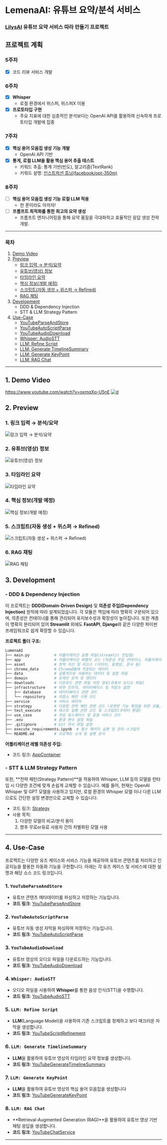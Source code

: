 # LemenaAI: 유튜브 요약/분석 서비스

### [LilysAI](https://lilys.ai/home) 유튜브 요약 서비스 따라 만들기 프로젝트

##  프로젝트 계획
### 5주차
- [x] 코드 리뷰 서비스 개발

### 6주차
- [x]  **Whisper**
    - 로컬 환경에서 위스퍼, 위스퍼X 이용
- [x]  **프로토타입 구현**
    - 주요 지표에 대한 심층적인 분석보다는 OpenAI API를 활용하여 신속하게 프로토타입 개발에 집중

### 7주차
- [x]  **핵심 용어 모음집 생성 기능 개발**
    - OpenAI API 기반 
- [x] **통게, 로컬 LLM을 활용 핵심 용어 추출 테스트**
    -  키워드 추출: 통계 기반(빈도), 알고리즘(TextRank)
    -  키워드 설명: [인스트럭션 튜닝(facebook/opt-350m)](https://github.com/adunStudio/hanghae99_plusAI_2/blob/main/7%EC%A3%BC%EC%B0%A8_%EC%8B%AC%ED%99%94/train.py)

### 8주차
- [ ]  **핵심 용어 모음집 생성 기능 로컬 LLM 적용**
    - 한 푼이라도 아끼자!
- [ ]  **프롬프트 최적화를 통한 최고의 요약 생성**
    - 프롬프트 엔지니어링을 통해 요약 품질을 극대화하고 효율적인 응답 생성 전략 개발.
---

### 목차

1. [Demo Video](#1-demo-video)
2. [Preview](#2-preview)
   - [링크 입력 → 분석/요약](#1-링크-입력--분석요약)
   - [유튜브(영상) 정보](#2-유튜브영상-정보)
   - [타임라인 요약](#3-타임라인-요약)
   - [핵심 정보(개발 예정)](#4-핵심-정보개발-예정)
   - [스크립트(자동 생성 + 위스퍼 → Refined)](#5-스크립트자동-생성--위스퍼--refined)
   - [RAG 채팅](#6-rag-채팅)
3. [Development](#3-development)
   - DDD & Dependency Injection
   - STT & LLM Strategy Pattern
4. [Use-Case](#4-use-case)
   - [YouTubeParseAndStore](#1-youtubeparseandstore)
   - [YouTubeAutoScriptParse](#2-youtubeautoscriptparse)
   - [YouTubeAudioDownload](#3-youtubeaudiodownload)
   - [Whisper: AudioSTT](#4-whisper-audiostt)
   - [LLM: Refine Script](#5-llm-refine-script)
   - [LLM: Generate TimelineSummary](#6-llm-generate-timelinesummary)
   - [LLM: Generate KeyPoint](#7-llm-generate-keypoint)
   - [LLM: RAG Chat](#8-llm-rag-chat)
---

## 1. Demo Video
https://www.youtube.com/watch?v=oxmqXq-U5nE
[![d](./asset/youtube2.png)](https://www.youtube.com/watch?v=oxmqXq-U5nE)


## 2. Preview
### 1. 링크 입력 → 분석/요약
![링크 입력 → 분석/요약](./asset/preview_1.png)
### 2. 유튜브(영상) 정보
![유튜브(영상) 정보](./asset/preview_2.png)
### 3. 타임라인 요약
![타임라인 요약](./asset/preview_3.png)
### 4. 핵심 정보(개발 예정)
![핵심 정보(개발 예정)](./asset/preview_4.png)
### 5. 스크립트(자동 생성 + 위스퍼 → Refined)
![스크립트(자동 생성 + 위스퍼 → Refined)](./asset/preview_5.png)
### 6. RAG 채팅
![RAG 채팅](./asset/preview_6.png)


## 3. Development
### - DDD & Dependency Injection

이 프로젝트는 **DDD(Domain-Driven Design)** 및 **의존성 주입(Dependency Injection)** 원칙에 따라 설계되었습니다. 각 모듈은 책임에 따라 명확히 구분되어 있으며, 의존성은 컨테이너를 통해 관리되어 유지보수성과 확장성이 높아집니다. 또한 계층이 명확히 분리되어 있어 **Streamlit** 외에도 **FastAPI**, **Django**와 같은 다양한 파이썬 프레임워크로 쉽게 확장할 수 있습니다. 

**프로젝트 폴더 구조:**

```python
LumenaAI
├── main.py           # 어플리케이션 실행 파일(streamlit 진입점)
├── app               # 어플리케이션 레벨의 코드 (의존성 주입 컨테이너, 어플리케이션 등)
├── asset             # 정적 자산 및 리소스 (이미지, 동영상, 문서 등)
├── chroma_data       # ChromaDB에 저장되는 데이터
├── data              # 공통적으로 사용하는 데이터 및 설정 파일
├── domain            # 도메인 로직 및 엔티티
├── downloads         # 다운로드 관련 파일 저장 경로(유튜브 오디오 파일)
├── infrastructure    # 외부 인프라, 데이터베이스 및 저장소 설정
│   ├── database      # 데이터베이스 관련 코드
│   └── repository    # 저장소 패턴 구현 코드
├── service           # 서비스 레이어
├── strategy          # 다양한 전략 패턴 관련 코드 (유연한 기능 확장을 위한 모듈, STT, LLM 등)
├── test_execute      # 테스트 실행 관련 코드 및 스크립트(주피터 환경)
├── use_case          # 주요 유스케이스 및 응용 서비스 코드
├── .env              # 환경 변수 설정 파일
├── .gitignore        # Git 무시 파일 설정
├── execute_requirements.ipynb  # 필수 패키지 실행 및 관리 스크립트
└── README.md         # 프로젝트 소개 및 설명 문서
```

**어플리케이션 레벨 의존성 주입:**
- 코드 링크: [AppContainer](https://github.com/adunStudio/LumenaAI/blob/main/app/app_container.py)

### - STT & LLM Strategy Pattern

또한, **전략 패턴(Strategy Pattern)**을 적용하여 Whisper, LLM 등의 모델을 런타임 시 다양한 조건에 맞게 손쉽게 교체할 수 있습니다. 예를 들어, 현재는 OpenAI Whisper 및 GPT 모델을 사용하고 있지만, 로컬 환경의 Whisper 모델 이나 다른 LLM 으로도 간단한 설정 변경만으로 교체할 수 있습니다.

- 코드 링크:  [Strategy](https://github.com/adunStudio/LumenaAI/tree/main/strategy)
- 사용 목적:
    1. 다양한 모델의 비교/분석 용이 
    2. 향후 무료or유료 사용자 간의 차별화된 모델 사용

---

## 4. Use-Case

프로젝트는 다양한 유즈 케이스와 서비스 기능을 제공하여 유튜브 콘텐츠를 처리하고 인공지능을 활용한 자동화 기능을 구현합니다. 아래는 각 유즈 케이스 및 서비스에 대한 설명과 해당 소스 코드 링크입니다.

### 1. `YouTubeParseAndStore`

- 유튜브 콘텐츠 메타데이터를 파싱하고 저장하는 기능입니다.
- **코드 링크**: [YouTubeParseAndStore](https://github.com/adunStudio/LumenaAI/blob/main/use_case/youtube_parse_and_store.py)

### 2. `YouTubeAutoScriptParse`

- 유튜브 자동 생성 자막을 파싱하여 저장하는 기능입니다.
- **코드 링크**: [YouTubeAutoScriptParse](https://github.com/adunStudio/LumenaAI/blob/main/use_case/youtube_auto_script_parse.py)

### 3. `YouTubeAudioDownload`

- 유튜브 영상의 오디오 파일을 다운로드하는 기능입니다.
- **코드 링크**: [YouTubeAudioDownload](https://github.com/adunStudio/LumenaAI/blob/main/use_case/youtube_audio_download.py)

### 4. `Whisper: AudioSTT`

- 오디오 파일을 사용하여 **Whisper**를 통한 음성 인식(STT)을 수행합니다.
- **코드 링크**: [YouTubeAudioSTT](https://github.com/adunStudio/LumenaAI/blob/main/use_case/youtube_audio_stt.py)

### 5. `LLM: Refine Script`

- **LLM**(Language Model)을 사용하여 기존 스크립트를 정제하고 보다 매끄러운 자막을 생성합니다.
- **코드 링크**: [YouTubeScriptRefinement](https://github.com/adunStudio/LumenaAI/blob/main/use_case/youtube_script_refinement.py)

### 6. `LLM: Generate TimelineSummary`

- **LLM**을 활용하여 유튜브 영상의 타임라인 요약 정보를 생성합니다.
- **코드 링크**: [YouTubeGenerateTimelineSummary](https://github.com/adunStudio/LumenaAI/blob/main/use_case/youtube_generate_timeline_summary.py)

### 7. `LLM: Generate KeyPoint`

- **LLM**을 활용하여 유튜브 영상의 핵심 용어 모음집을 생성합니다
- **코드 링크**: [YouTubeGenerateKeyPoint](https://github.com/adunStudio/LumenaAI/blob/main/use_case/youtube_generate_key_point.py)

### 8. `LLM: RAG Chat`

- **Retrieval-Augmented Generation (RAG)**을 활용하여 유튜브 영상 기반 채팅 응답을 생성합니다.
- **코드 링크**: [YouTubeChatService](https://github.com/adunStudio/LumenaAI/blob/main/service/youtube_chat_service.py)

---